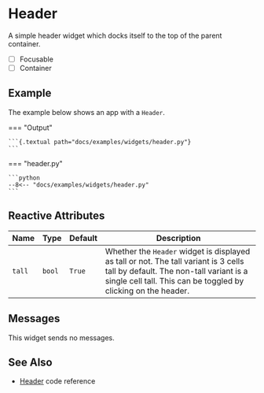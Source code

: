 # Header

A simple header widget which docks itself to the top of the parent container.

- [ ] Focusable
- [ ] Container

## Example

The example below shows an app with a `Header`.

=== "Output"

    ```{.textual path="docs/examples/widgets/header.py"}
    ```

=== "header.py"

    ```python
    --8<-- "docs/examples/widgets/header.py"
    ```

## Reactive Attributes

| Name   | Type   | Default | Description                                                                                                                                                                                      |
| ------ | ------ | ------- | ------------------------------------------------------------------------------------------------------------------------------------------------------------------------------------------------ |
| `tall` | `bool` | `True`  | Whether the `Header` widget is displayed as tall or not. The tall variant is 3 cells tall by default. The non-tall variant is a single cell tall. This can be toggled by clicking on the header. |

## Messages

This widget sends no messages.

## See Also

* [Header](../api/header.md) code reference
